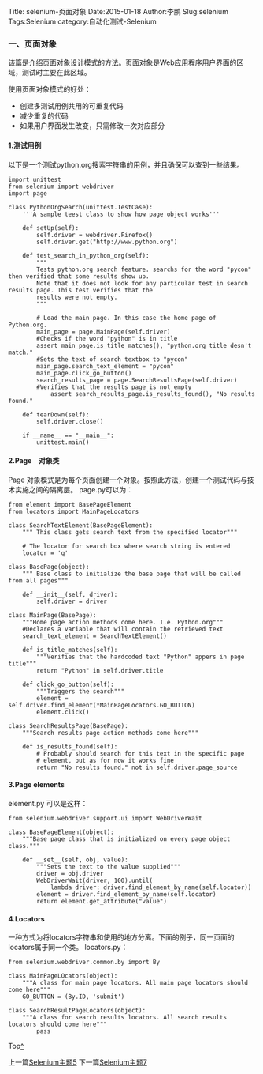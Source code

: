 Title: selenium-页面对象
Date:2015-01-18
Author:李鹏
Slug:selenium
Tags:Selenium
category:自动化测试-Selenium

### 一、页面对象

该篇是介绍页面对象设计模式的方法。页面对象是Web应用程序用户界面的区域，测试时主要在此区域。

使用页面对象模式的好处：

* 创建多测试用例共用的可重复代码
* 减少重复的代码
* 如果用户界面发生改变，只需修改一次对应部分

#### 1.测试用例

以下是一个测试python.org搜索字符串的用例，并且确保可以查到一些结果。

    import unittest
    from selenium import webdriver
    import page
    
    class PythonOrgSearch(unittest.TestCase):
        '''A sample teest class to show how page object works'''
        
        def setUp(self):
            self.driver = webdriver.Firefox()
            self.driver.get("http://www.python.org")
            
        def test_search_in_python_org(self):
            """
            Tests python.org search feature. searchs for the word "pycon" then verified that some results show up.
            Note that it does not look for any particular test in search results page. This test verifies that the 
            results were not empty.
            """
            
            # Load the main page. In this case the home page of Python.org.
            main_page = page.MainPage(self.driver)
            #Checks if the word "python" is in title
            assert main_page.is_title_matches(), "python.org title desn't match."
            #Sets the text of search textbox to "pycon"
            main_page.search_text_element = "pycon"
            main_page.click_go_button()
            search_results_page = page.SearchResultsPage(self.driver)
            #Verifies that the results page is not empty
                assert search_results_page.is_results_found(), "No results found."
                
        def tearDown(self):
            self.driver.close()
                
        if __name__ == "__main__":
            unittest.main()
                
#### 2.Page　对象类

Page 对象模式是为每个页面创建一个对象。按照此方法，创建一个测试代码与技术实施之间的隔离层。
page.py可以为：

    from element import BasePageElement
    from locators import MainPageLocators
    
    class SearchTextElement(BasePageElement):
        """ This class gets search text from the specified locator"""
        
        # The locator for search box where search string is entered
        locator = 'q'
        
    class BasePage(object):
        """ Base class to initialize the base page that will be called from all pages"""
        
        def __init__(self, driver):
            self.driver = driver
            
    class MainPage(BasePage):
        """Home page action methods come here. I.e. Python.org"""
        #Declares a variable that will contain the retrieved text
        search_text_element = SearchTextElement()
        
        def is_title_matches(self):
            """Verifies that the hardcoded text "Python" appers in page title"""
            return "Python" in self.driver.title
            
        def click_go_button(self):
            """Triggers the search"""
            element = self.driver.find_element(*MainPageLocators.GO_BUTTON)
            element.click()
            
    class SearchResultsPage(BasePage):
        """Search results page action methods come here"""
            
        def is_results_found(self):
            # Probably should search for this text in the specific page
            # element, but as for now it works fine
            return "No results found." not in self.driver.page_source
                
#### 3.Page elements

element.py 可以是这样：

    from selenium.webdriver.support.ui import WebDriverWait
    
    class BasePageElement(object):
        """Base page class that is initialized on every page object class."""
        
        def __set__(self, obj, value):
            """Sets the text to the value supplied"""
            driver = obj.driver
            WebDriverWait(driver, 100).until(
                lambda driver: driver.find_element_by_name(self.locator))
            element = driver.find_element_by_name(self.locator)
            return element.get_attribute("value")
            
#### 4.Locators

一种方式为将locators字符串和使用的地方分离。下面的例子，同一页面的locators属于同一个类。
locators.py：

    from selenium.webdriver.common.by import By
    
    class MainPageLOcators(object):
        """A class for main page locators. All main page locators should come here"""
        GO_BUTTON = (By.ID, 'submit')
        
    class SearchResultPageLocators(object):
        """A class for search results locators. All search results locators should come here"""
            pass
            
Top[^]()

上一篇[Selenium主题5](https://king32783784.github.io/2015/01/17/selenium/)
下一篇[Selenium主题7](https://king32783784.github.io/2015/01/19/selenium/)

